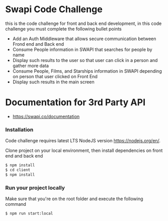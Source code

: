 # Swapi Code Challenge

this is the code challenge for front and back end development, in this code challenge you must complete the following bullet points

  - Add an Auth Middleware that allows secure communication between Frond end and Back end
  - Consume People information in SWAPI that searches for people by name
  - Display such results to the user so that user can click in a person and gather more data
  - Consume People, Films, and Starships information in SWAPI depending on person that user clicked on Front End
  - Display such results in the main screen

# Documentation for 3rd Party API

  - https://swapi.co/documentation


### Installation

Code challenge requires latest LTS NodeJS version https://nodejs.org/en/.

Clone project on your local environment, then install dependencies on front end and back end
```sh
$ npm install
$ cd client
$ npm install
```


### Run your project locally

Make sure that you're on the root folder and execute the following command

```sh
$ npm run start:local
```
